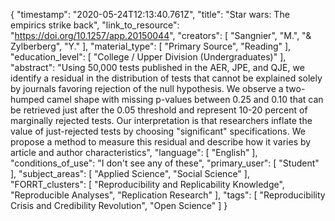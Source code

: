 {
    "timestamp": "2020-05-24T12:13:40.761Z",
    "title": "Star wars: The empirics strike back",
    "link_to_resource": "https://doi.org/10.1257/app.20150044",
    "creators": [
        "Sangnier",
        "M.",
        "& Zylberberg",
        "Y."
    ],
    "material_type": [
        "Primary Source",
        "Reading"
    ],
    "education_level": [
        "College / Upper Division (Undergraduates)"
    ],
    "abstract": "Using 50,000 tests published in the AER, JPE, and QJE, we identify a residual in the distribution of tests that cannot be explained solely by journals favoring rejection of the null hypothesis. We observe a two-humped camel shape with missing p-values between 0.25 and 0.10 that can be retrieved just after the 0.05 threshold and represent 10-20 percent of marginally rejected tests. Our interpretation is that researchers inflate the value of just-rejected tests by choosing \"significant\" specifications. We propose a method to measure this residual and describe how it varies by article and author characteristics",
    "language": [
        "English"
    ],
    "conditions_of_use": "I don't see any of these",
    "primary_user": [
        "Student"
    ],
    "subject_areas": [
        "Applied Science",
        "Social Science"
    ],
    "FORRT_clusters": [
        "Reproducibility and Replicability Knowledge",
        "Reproducible Analyses",
        "Replication Research"
    ],
    "tags": [
        "Reproducibility Crisis and Credibility Revolution",
        "Open Science"
    ]
}